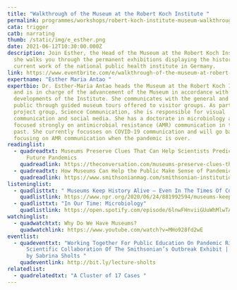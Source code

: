 ```yaml
---
title: "Walkthrough of the Museum at the Robert Koch Institute "
permalink: programmes/workshops/robert-koch-institute-museum-walkthrough/
cata: trigger
catb: narrating
thumb: /static/img/e_esther.png
date: 2021-06-12T10:30:00.000Z
description: Join Esther, the Head of the Museum at the Robert Koch Institute as
  she walks you through the permanent exhibitions displaying the history and
  current work of the national public health institute in Germany.
link: https://www.eventbrite.com/e/walkthrough-of-the-museum-at-robert-koch-institute-event-registration-148309895891
expertname: "Esther Maria Antao "
expertbio: Dr. Esther-Maria Antao heads the Museum at the Robert Koch Institute
  and is in charge of the advancement of the Museum in accordance with ongoing
  developments of the Institute. She communicates with the general and expert
  public through guided museum tours offered to visitor groups. As part of the
  project group, Science Communication, she is responsible for visual
  communication and social media. She has a doctorate in microbiology and has
  focused strongly on antimicrobial resistance (AMR) communication in the recent
  past. She currently focusses on COVID-19 communication and will go back to
  focusing on AMR communication when the pandemic is over.
readinglist:
  - quadreadtxt: Museums Preserve Clues That Can Help Scientists Predict And Analyze
      Future Pandemics
    quadreadlink: https://theconversation.com/museums-preserve-clues-that-can-help-scientists-predict-and-analyze-future-pandemics-141175
  - quadreadtxt: How Museums Can Help the Public Make Sense of Pandemics
    quadreadlink: https://www.smithsonianmag.com/smithsonian-institution/how-museums-can-help-public-make-sense-pandemics-180974281/
listeninglist:
  - quadlisttxt: " Museums Keep History Alive — Even In The Times Of Coronavirus"
    quadlistlink: https://www.npr.org/2020/06/24/881992594/museums-keep-history-alive-even-in-the-times-of-coronavirus
  - quadlisttxt: "In Our Time: Microbiology"
    quadlistlink: https://open.spotify.com/episode/6lnwFHnviiGUuWhMlwTATa
watchinglist:
  - quadwatchtxt: Why Do We Have Museums?
    quadwatchlink: https://www.youtube.com/watch?v=MHo928fd2wE
eventlist:
  - quadeventtxt: "Working Together For Public Education On Pandemic Risks: The
      Scientific Collaboration Of The Smithsonian’s Outbreak Exhibit | Lecture
      by Sabrina Sholts "
    quadeventlink: http://bit.ly/lecture-sholts
relatedlist:
  - quadrelatedtxt: "A Cluster of 17 Cases "
---
```

